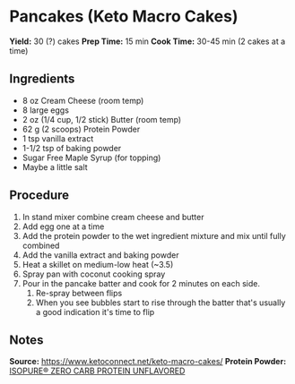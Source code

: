 # Pancakes (Keto Macro Cakes)
**Yield:** 30 (?) cakes
**Prep Time:** 15 min
**Cook Time:** 30-45 min (2 cakes at a time)

## Ingredients
- 8 oz Cream Cheese (room temp)
- 8 large eggs
- 2 oz (1/4 cup, 1/2 stick) Butter (room temp)
- 62 g (2 scoops) Protein Powder
- 1 tsp vanilla extract
- 1-1/2 tsp of baking powder
- Sugar Free Maple Syrup (for topping)
- Maybe a little salt

## Procedure
1. In stand mixer combine cream cheese and butter
2. Add egg one at a time
3. Add the protein powder to the wet ingredient mixture and mix until fully combined
4. Add the vanilla extract and baking powder
5. Heat a skillet on medium-low heat (~3.5)
6. Spray pan with coconut cooking spray
7. Pour in the pancake batter and cook for 2 minutes on each side.
    1. Re-spray between flips
    2. When you see bubbles start to rise through the batter that's usually a good indication it's time to flip

## Notes
**Source:** https://www.ketoconnect.net/keto-macro-cakes/
**Protein Powder:** [ISOPURE® ZERO CARB PROTEIN UNFLAVORED](https://www.theisopurecompany.com/en-us/Products/Powder/ISOPURE%C2%AE-ZERO-CARB-PROTEIN-UNFLAVORED/p/C101302)